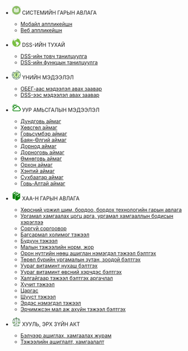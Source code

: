 - <img src="assets/images/icon_handbook.png" style="width:24px;"/> СИСТЕМИЙН ГАРЫН АВЛАГА
    - [Мобайл аппликейшн](application/mobile.md)
    - [Веб аппликейшн](application/web.md)

- <img src="assets/images/icon_map.png" style="width:24px;"/> DSS-ИЙН ТУХАЙ
    - [DSS-ийн товч танилцуулга](DSS/introduction.md)
    - [DSS-ийн функцын танилцуулга](DSS/functional.md)

- <img src="assets/images/icon_tugrug.png" style="width:24px;"/> ҮНИЙН МЭДЭЭЛЭЛ
    - [ОБЕГ-аас мэдээлэл авах заавар](price/OBEG.md)
    - [DSS-ээс мэдээлэл авах заавар](price/DSS.md)

- <img src="assets/images/icon_weather.png" style="width:24px;"/> УУР АМЬСГАЛЫН МЭДЭЭЛЭЛ
    - [Дундговь аймаг](Provinces/Dundgovi.md)
    - [Хөвсгөл аймаг](Provinces/Huvsgul.md)
    - [Говьсүмбэр аймаг](Provinces/Govisumber.md)
    - [Баян-Өлгий аймаг](Provinces/BayanUlgii.md)
    - [Дорнод аймаг](Provinces/Dornod.md)
    - [Дорноговь аймаг](Provinces/Dornogovi.md)
    - [Өмнөговь аймаг](Provinces/Umnugovi.md)
    - [Орхон аймаг](Provinces/Orkhon.md)
    - [Хэнтий аймаг](Provinces/Khentii.md)
    - [Сүхбаатар аймаг](Provinces/Sukhbaatar.md)
    - [Говь-Алтай аймаг](Provinces/GobiAltai.md)
    

- <img src="assets/images/icon_manual.png" style="width:24px;"/> ХАА-Н ГАРЫН АВЛАГА
    - [Хөрсний үржил шим, бордоо, бордох технологийн гарын авлага](manuals/nom1.md)
    - [Ургамал хамгаалах цогц арга, ургамал хамгааллын бодисын хэрэглээ](manuals/nom2.md)
    - [Соргүй соргоовор](manuals/nom3.md)
    - [Багсармал холимог тэжээл](manuals/nom4.md)
    - [Бүдүүн тэжээл](manuals/nom5.md)
    - [Малын тэжээлийн норм, жор](manuals/nom6.md)
    - [Орон нутгийн нөөц ашиглан нэмэгдэл тэжээл бэлтгэх](manuals/nom7.md)
    - [Төрөл бүрийн ургамалын зутан, зоодой бэлтгэх](manuals/nom8.md)
    - [Уураг витаминт нухаш бэлтгэх](manuals/nom9.md)
    - [Уураг витаминт өвсний хэрчдэс бэлтгэх](manuals/nom10.md)
    - [Халгайгаар тэжээл бэлтгэх аргачлал](manuals/nom11.md)
    - [Хүчит тэжээл](manuals/nom12.md)
    - [Царгас](manuals/nom13.md)
    - [Шүүст тэжээл](manuals/nom14.md)
    - [Эрдэс нэмэгдэл тэжээл](manuals/nom15.md)
    - [Эрчимжсэн мал аж ахуйн тэжээл бэлтгэх](manuals/nom16.md)

- <img src="assets/images/icon_law.png" style="width:24px;"/> ХУУЛЬ, ЭРХ ЗҮЙН АКТ
    - [Бэлчээр ашиглах, хамгаалах журам ](law/pasture.md)
    - [Тэжээлийн ашиглалт, хамгаалалт ](law/fodder.md)
    



   

